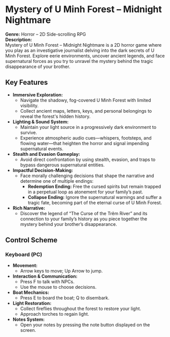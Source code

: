 # Mystery of U Minh Forest – Midnight Nightmare
 

**Genre:** Horror – 2D Side-scrolling RPG  
**Description:**  
Mystery of U Minh Forest – Midnight Nightmare is a 2D horror game where you play as an investigative journalist delving into the dark secrets of U Minh Forest. Explore eerie environments, uncover ancient legends, and face supernatural forces as you try to unravel the mystery behind the tragic disappearance of your brother.

## Key Features
- **Immersive Exploration:**  
  - Navigate the shadowy, fog-covered U Minh Forest with limited visibility.
  - Collect ancient maps, letters, keys, and personal belongings to reveal the forest's hidden history.
- **Lighting & Sound System:**  
  - Maintain your light source in a progressively dark environment to survive.
  - Experience atmospheric audio cues—whispers, footsteps, and flowing water—that heighten the horror and signal impending supernatural events.
- **Stealth and Evasion Gameplay:**  
  - Avoid direct confrontation by using stealth, evasion, and traps to bypass dangerous supernatural entities.
- **Impactful Decision-Making:**  
  - Face morally challenging decisions that shape the narrative and determine one of multiple endings:
    - **Redemption Ending:** Free the cursed spirits but remain trapped in a perpetual loop as atonement for your family’s past.
    - **Collapse Ending:** Ignore the supernatural warnings and suffer a tragic fate, becoming part of the eternal curse of U Minh Forest.
- **Rich Narrative:**  
  - Discover the legend of “The Curse of the Trêm River” and its connection to your family’s history as you piece together the mystery behind your brother’s disappearance.

## Control Scheme
### Keyboard (PC)
- **Movement:**  
  - Arrow keys to move; Up Arrow to jump.
- **Interaction & Communication:**  
  - Press F to talk with NPCs.
  - Use the mouse to choose decisions.
- **Boat Mechanics:**  
  - Press E to board the boat; Q to disembark.
- **Light Restoration:**  
  - Collect fireflies throughout the forest to restore your light.
  - Approach torches to regain light.
- **Notes System:**  
  - Open your notes by pressing the note button displayed on the screen.

